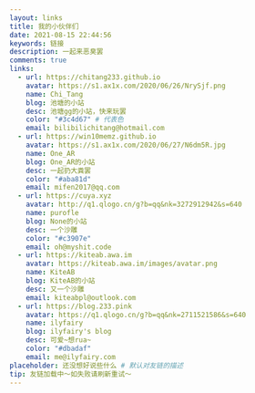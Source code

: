 ```yaml
---
layout: links
title: 我的小伙伴们
date: 2021-08-15 22:44:56
keywords: 链接
description: 一起来恶臭罢
comments: true
links:
  - url: https://chitang233.github.io
    avatar: https://s1.ax1x.com/2020/06/26/NrySjf.png
    name: Chi_Tang
    blog: 池塘的小站
    desc: 池塘gg的小站，快来玩罢
    color: "#3c4d67" # 代表色
    email: bilibilichitang@hotmail.com
  - url: https://win10memz.github.io
    avatar: https://s1.ax1x.com/2020/06/27/N6dm5R.jpg
    name: One_AR
    blog: One_AR的小站
    desc: 一起扔大粪罢
    color: "#aba81d"
    email: mifen2017@qq.com
  - url: https://cuya.xyz
    avatar: http://q1.qlogo.cn/g?b=qq&nk=3272912942&s=640
    name: purofle
    blog: None的小站
    desc: 一个沙雕
    color: "#c3907e"
    email: oh@myshit.code
  - url: https://kiteab.awa.im
    avatar: https://kiteab.awa.im/images/avatar.png
    name: KiteAB
    blog: KiteAB的小站
    desc: 又一个沙雕
    email: kiteabpl@outlook.com
  - url: https://blog.233.pink
    avatar: https://q1.qlogo.cn/g?b=qq&nk=2711521586&s=640
    name: ilyfairy
    blog: ilyfairy's blog
    desc: 可爱~想rua~
    color: "#dbadaf"
    email: me@ilyfairy.com
placeholder: 还没想好说些什么 # 默认对友链的描述
tip: 友链加载中～如失败请刷新重试～ 
---
```


